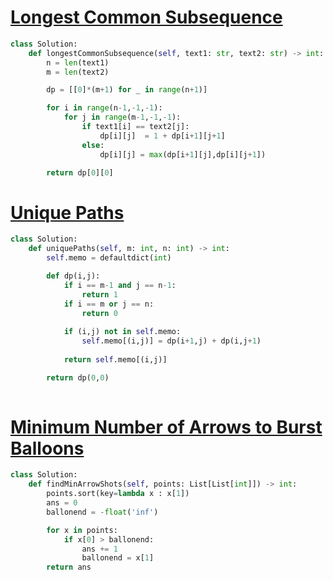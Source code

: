 # [Longest Common Subsequence](https://leetcode.com/problems/longest-common-subsequence/description/)
```python
class Solution:
    def longestCommonSubsequence(self, text1: str, text2: str) -> int:
        n = len(text1)
        m = len(text2)

        dp = [[0]*(m+1) for _ in range(n+1)]

        for i in range(n-1,-1,-1):
            for j in range(m-1,-1,-1):
                if text1[i] == text2[j]:
                    dp[i][j]  = 1 + dp[i+1][j+1]
                else:
                    dp[i][j] = max(dp[i+1][j],dp[i][j+1])

        return dp[0][0] 
```

# [Unique Paths](https://leetcode.com/problems/unique-paths/description/)
```python
class Solution:
    def uniquePaths(self, m: int, n: int) -> int:
        self.memo = defaultdict(int)

        def dp(i,j):
            if i == m-1 and j == n-1:
                return 1
            if i == m or j == n:
                return 0
            
            if (i,j) not in self.memo:
                self.memo[(i,j)] = dp(i+1,j) + dp(i,j+1)
            
            return self.memo[(i,j)]

        return dp(0,0)
        
```

# [Minimum Number of Arrows to Burst Balloons](https://leetcode.com/problems/minimum-number-of-arrows-to-burst-balloons/description/)
```python
class Solution:
    def findMinArrowShots(self, points: List[List[int]]) -> int:
        points.sort(key=lambda x : x[1])
        ans = 0
        ballonend = -float('inf')

        for x in points:
            if x[0] > ballonend:
                ans += 1
                ballonend = x[1]
        return ans
```
